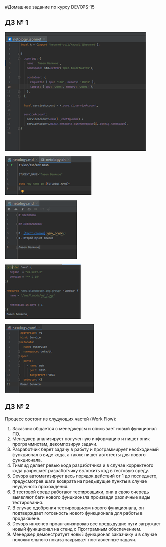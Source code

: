 #Домашнее задание по курсу DEVOPS-15

## ДЗ № 1

![alt text](img/jsonnet.png "Скрин по jsonnet")​

![alt text](img/bash.png "Скрин по bash")​

![alt text](img/MarkDown.png "Скрин по MD")​

![alt text](img/terraform.png "Скрин по terraform")

![alt text](img/yaml.png "Скрин по yaml")​

## ДЗ № 2

Процесс состоит из слудующих частей (Work Flow):

1. Заказчик общается с менеджером и описывает новый функционал ПО.
2. Менеджер анализирует полученную информацию и пишет эпик программистам, декомпозируя задачи.
3. Разработчик берет задачу в работу и программирует необходимый функционал в виде кода, а также пишет автотесты для нового функционала.
4. Тимлид делает ревью кода разработчика и в случае корректного кода разрешает разработчику выложить код в тестовую среду.
5. Devops автоматизирует весь порядок действий от 1 до последнего, предусмотрев шаги возврата на предыдущие пункты в случае неудачного прохождения.
5. В тестовой среде работают тестировщики, они в свою очередь выявляют баги нового фунцкионала произведя различные виды тестирования.
6. В случае одобрения тестировщиком нового функционала, он подтверждает готовность нового функционала для работы в продакшене.
7. Devops инженер проангализировав все предыдущие пути загружает новый функционал на стенд с Прогграмным обеспечением.
8. Менеджер демонстритует новый функционал заказчику и в случае положительного показа закрывает поставленные задачи.